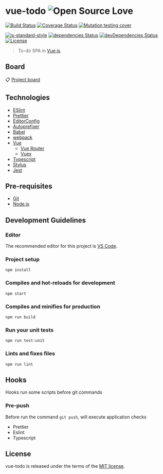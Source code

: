 # vue-todo ![Open Source Love](https://raw.githubusercontent.com/ellerbrock/open-source-badges/master/badges/open-source-v3/open-source.svg?sanitize=true)

[![Build Status](https://img.shields.io/travis/com/tiagoporto/vue-todo/master.svg?label=tests&logo=travis&style=flat-square)](https://travis-ci.com/tiagoporto/vue-todo)
[![Coverage Status](https://img.shields.io/coveralls/tiagoporto/vue-todo.svg?style=flat-square)](https://coveralls.io/github/tiagoporto/vue-todo)
[![Mutation testing cover](https://badge.stryker-mutator.io/github.com/tiagoporto/vue-todo/master)](https://stryker-mutator.github.io)

[![js-standard-style](https://img.shields.io/badge/code%20style-standard-yellow.svg?style=flat-square)](http://standardjs.com)
[![dependencies Status](https://img.shields.io/david/dev/tiagoporto/vue-todo.svg?style=flat-square)](https://david-dm.org/tiagoporto/vue-todo)
[![devDependencies Status](https://img.shields.io/david/dev/tiagoporto/vue-todo.svg?style=flat-square)](https://david-dm.org/tiagoporto/vue-todo?type=dev)
[![License](https://img.shields.io/github/license/tiagoporto/vue-todo.svg?style=flat-square)](https://github.com/tiagoporto/vue-todo/blob/master/LICENSE)


> To-do SPA in [Vue.js](https://vuejs.org).

## Board
 📋 [Project board](https://github.com/tiagoporto/vue-todo/projects/2) 
 

## Technologies

- [ESlint](https://eslint.org)
- [Prettier](https://prettier.io)
- [EditorConfig](https://editorconfig.org)
- [Autoprefixer](https://github.com/postcss/autoprefixer)
- [Babel](https://babeljs.io)
- [webpack](https://webpack.js.org)
- [Vue](https://vuejs.org)
  - [Vue Router](https://router.vuejs.org)
  - [Vuex](https://vuex.vuejs.org)
- [Typescript](https://www.typescriptlang.org)
- [Stylus](http://stylus-lang.com)
- [Jest](https://jestjs.io)


## Pre-requisites

- [Git]()
- [Node.js](https://nodejs.org)


## Development Guidelines

### Editor

The recommended editor for this project is [VS Code](https://code.visualstudio.com/).

### Project setup
```
npm install
```

### Compiles and hot-reloads for development
```
npm start
```

### Compiles and minifies for production
```
npm run build
```

### Run your unit tests
```
npm run test:unit
```

### Lints and fixes files
```
npm run lint
```


## Hooks

Hooks run some scripts before git commands

### Pre-push

Before run the command `git push`, will execute application checks

- Prettier
- Eslint
- Typescript


## License

vue-todo is released under the terms of the [MIT license](https://github.com/tiagoporto/vue-todo/blob/master/LICENSE).
